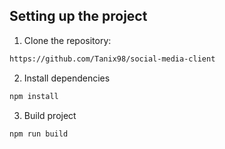 
## Setting up the project

1. Clone the repository:

```bash
https://github.com/Tanix98/social-media-client
```

2. Install dependencies

```bash
npm install
```

3. Build project

```bash
npm run build
```